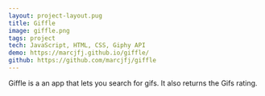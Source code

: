 ```yaml
---
layout: project-layout.pug
title: Giffle
image: giffle.png
tags: project
tech: JavaScript, HTML, CSS, Giphy API
demo: https://marcjfj.github.io/giffle/
github: https://github.com/marcjfj/giffle
---
```


Giffle is a an app that lets you search for gifs. It also returns the Gifs rating.
